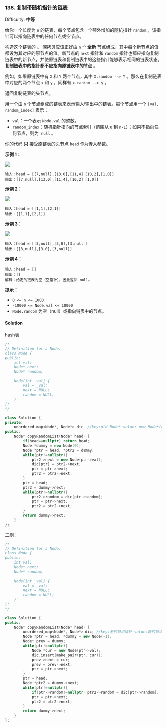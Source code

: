 ### [138\. 复制带随机指针的链表](https://leetcode-cn.com/problems/copy-list-with-random-pointer/)

Difficulty: **中等**


给你一个长度为 `n` 的链表，每个节点包含一个额外增加的随机指针 `random` ，该指针可以指向链表中的任何节点或空节点。

构造这个链表的 。 深拷贝应该正好由 `n` 个 **全新** 节点组成，其中每个新节点的值都设为其对应的原节点的值。新节点的 `next` 指针和 `random` 指针也都应指向复制链表中的新节点，并使原链表和复制链表中的这些指针能够表示相同的链表状态。**复制链表中的指针都不应指向原链表中的节点** 。

例如，如果原链表中有 `X` 和 `Y` 两个节点，其中 `X.random --> Y` 。那么在复制链表中对应的两个节点 `x` 和 `y` ，同样有 `x.random --> y` 。

返回复制链表的头节点。

用一个由 `n` 个节点组成的链表来表示输入/输出中的链表。每个节点用一个 `[val, random_index]` 表示：

*   `val`：一个表示 `Node.val` 的整数。
*   `random_index`：随机指针指向的节点索引（范围从 `0` 到 `n-1`）；如果不指向任何节点，则为  `null` 。

你的代码 **只** 接受原链表的头节点 `head` 作为传入参数。

**示例 1：**

![](https://assets.leetcode-cn.com/aliyun-lc-upload/uploads/2020/01/09/e1.png)

```
输入：head = [[7,null],[13,0],[11,4],[10,2],[1,0]]
输出：[[7,null],[13,0],[11,4],[10,2],[1,0]]
```

**示例 2：**

![](https://assets.leetcode-cn.com/aliyun-lc-upload/uploads/2020/01/09/e2.png)

```
输入：head = [[1,1],[2,1]]
输出：[[1,1],[2,1]]
```

**示例 3：**

**![](https://assets.leetcode-cn.com/aliyun-lc-upload/uploads/2020/01/09/e3.png)**

```
输入：head = [[3,null],[3,0],[3,null]]
输出：[[3,null],[3,0],[3,null]]
```

**示例 4：**

```
输入：head = []
输出：[]
解释：给定的链表为空（空指针），因此返回 null。
```

**提示：**

*   `0 <= n <= 1000`
*   `-10000 <= Node.val <= 10000`
*   `Node.random` 为空（null）或指向链表中的节点。


#### Solution

hash表

```cpp
​/*
// Definition for a Node.
class Node {
public:
    int val;
    Node* next;
    Node* random;
    
    Node(int _val) {
        val = _val;
        next = NULL;
        random = NULL;
    }
};
*/

class Solution {
private:
    unordered_map<Node*, Node*> dic; //key:old Node* value: new Node*(copyed, the same node)
public:
    Node* copyRandomList(Node* head) {
        if(head==nullptr) return head;
        Node *dummy = new Node(0);
        Node *ptr = head, *ptr2 = dummy;
        while(ptr!=nullptr){
            ptr2->next = new Node(ptr->val);
            dic[ptr] = ptr2->next;
            ptr = ptr->next;
            ptr2 = ptr2->next;
        }
        ptr = head;
        ptr2 = dummy->next;
        while(ptr!=nullptr){
            ptr2->random = dic[ptr->random];
            ptr = ptr->next;
            ptr2 = ptr2->next;
        }
        return dummy->next;
    }
};
```


二刷：  
```cpp
/*
// Definition for a Node.
class Node {
public:
    int val;
    Node* next;
    Node* random;
    
    Node(int _val) {
        val = _val;
        next = NULL;
        random = NULL;
    }
};
*/

class Solution {
public:
    Node* copyRandomList(Node* head) {
        unordered_map<Node*, Node*> dic; //key:老的节点指针 value:新的节点指针
        Node *ptr = head, *dummy = new Node(-1);
        Node* prev = dummy;
        while(ptr!=nullptr){
            Node *cur = new Node(ptr->val);
            dic.insert(make_pair(ptr, cur));
            prev->next = cur;
            prev = prev->next;
            ptr = ptr->next;
        }
        ptr = head;
        Node *ptr2 = dummy->next;
        while(ptr!=nullptr){
            if(ptr->random!=nullptr) ptr2->random = dic[ptr->random];
            ptr = ptr->next;
            ptr2 = ptr2->next;
        }
        return dummy->next;
    }
};
```